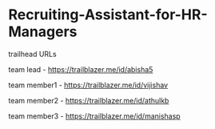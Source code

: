 # Recruiting-Assistant-for-HR-Managers

trailhead URLs

team lead - https://trailblazer.me/id/abisha5

team member1 - https://trailblazer.me/id/vijishav

team member2 - https://trailblazer.me/id/athulkb

team member3 - https://trailblazer.me/id/manishasp
